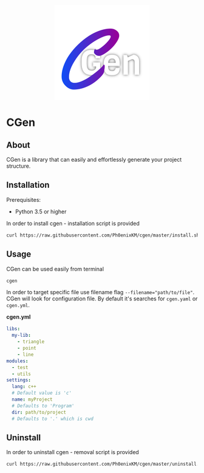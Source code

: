 <div align="center">
    <img src="logo.png" width="250">
</div>

# CGen
## About
CGen is a library that can easily and effortlessly generate your project structure.

## Installation
Prerequisites:
- Python 3.5 or higher

In order to install cgen - installation script is provided
```bash
curl https://raw.githubusercontent.com/Ph0enixKM/cgen/master/install.sh | bash
```

## Usage
CGen can be used easily from terminal
```bash
cgen
```
In order to target specific file use filename flag `--filename="path/to/file"`. CGen will look for configuration file. By default it's searches for `cgen.yaml` or `cgen.yml`.

**cgen.yml**
```yaml
libs:
  my-lib:
    - triangle
    - point
    - line
modules:
  - test
  - utils
settings:
  lang: c++
  # Default value is 'c'
  name: myProject
  # Defaults to 'Program'
  dir: path/to/project
  # Defaults to '.' which is cwd
```

## Uninstall
In order to uninstall cgen - removal script is provided
```bash
curl https://raw.githubusercontent.com/Ph0enixKM/cgen/master/uninstall.sh | bash
```
